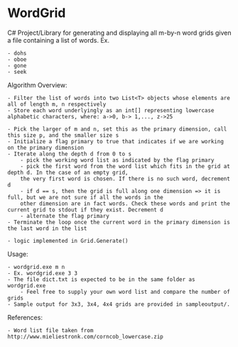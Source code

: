 WordGrid
========

C# Project/Library for generating and displaying all m-by-n word grids given a file containing a list of words.
Ex. 

	- dohs
	- oboe
	- gone
	- seek

Algorithm Overview:

	- Filter the list of words into two List<T> objects whose elements are all of length m, n respectively
	- Store each word underlyingly as an int[] representing lowercase alphabetic characters, where: a->0, b-> 1,..., z->25
	
	- Pick the larger of m and n, set this as the primary dimension, call this size p, and the smaller size s
	- Initialize a flag primary to true that indicates if we are working on the primary dimension
	- Iterate along the depth d from 0 to s
		- pick the working word list as indicated by the flag primary
		- pick the first word from the word list which fits in the grid at depth d. In the case of an empty grid,
		the very first word is chosen. If there is no such word, decrement d
		- if d == s, then the grid is full along one dimension => it is full, but we are not sure if all the words in the
		other dimension are in fact words. Check these words and print the current grid to stdout if they exist. Decrement d
		- alternate the flag primary
	- Terminate the loop once the current word in the primary dimension is the last word in the list
	
	- logic implemented in Grid.Generate()
	
Usage:

	- wordgrid.exe m n
	- Ex. wordgrid.exe 3 3
	- The file dict.txt is expected to be in the same folder as wordgrid.exe
		- Feel free to supply your own word list and compare the number of grids
	- Sample output for 3x3, 3x4, 4x4 grids are provided in sampleoutput/.
		
References:

	- Word list file taken from http://www.mieliestronk.com/corncob_lowercase.zip	
		